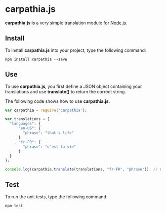 carpathia.js
============

**carpathia.js** is a very simple translation module for [Node.js](http://nodejs.org).


Install
-------

To install **carpathia.js** into your project, type the following command:

    npm install carpathia --save

Use
---

To use **carpathia.js**, you first define a JSON object containing your translations and use **translate()** to return the correct string.

The following code shows how to use **carpathia.js**.

```javascript
var carpathia = require('carpathia');

var translations = {
  "languages": {
      "en-US": {
        "phrase": "that's life"
      }
    , "fr-FR": {
        "phrase": "c'est la vie"
      }
  }
};

console.log(carpathia.translate(translations, "fr-FR", "phrase")); // Outputs "c'est la vie"
```

Test
----

To run the unit tests, type the following command.

    npm test
